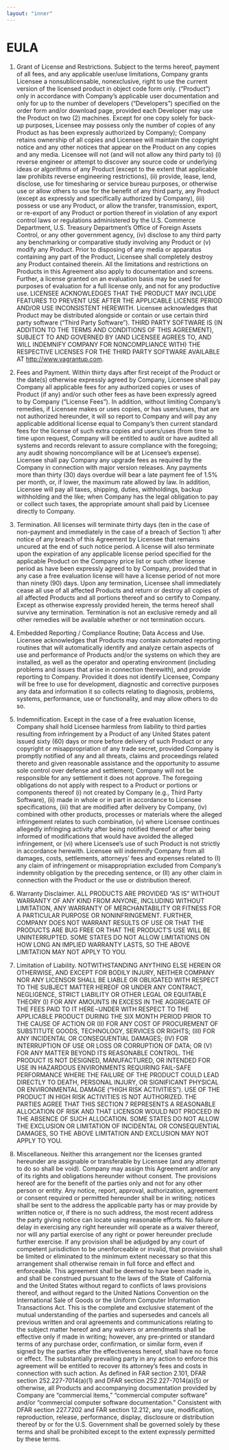 ```yaml
---
layout: "inner"
---
```


# EULA

1. Grant of License and Restrictions. Subject to the terms hereof, payment of all fees, and any applicable user/use limitations, Company grants Licensee a nonsublicensable, nonexclusive, right to use the current version of the licensed product in object code form only.  (“Product”) only in accordance with Company’s applicable user documentation and only for up to the number of developers (“Developers”) specified on the order form and/or download page, provided each Developer may use the Product on two (2) machines. Except for one copy solely for back-up purposes, Licensee may possess only the number of copies of any Product as has been expressly authorized by Company); Company retains ownership of all copies and Licensee will maintain the copyright notice and any other notices that appear on the Product on any copies and any media. Licensee will not (and will not allow any third party to) (i) reverse engineer or attempt to discover any source code or underlying ideas or algorithms of any Product (except to the extent that applicable law prohibits reverse engineering restrictions), (ii) provide, lease, lend, disclose, use for timesharing or service bureau purposes, or otherwise use or allow others to use for the benefit of any third party, any Product (except as expressly and specifically authorized by Company),  (iii) possess or  use any Product, or allow the transfer, transmission, export, or re-export of any Product or portion thereof in violation of any export control laws or regulations administered by the U.S. Commerce Department, U.S. Treasury Department’s Office of Foreign Assets Control, or any other government agency, (iv) disclose to any third party any benchmarking or comparative study involving any Product or (v) modify any Product.  Prior to disposing of any media or apparatus containing any part of the Product, Licensee shall completely destroy any Product contained therein.  All the limitations and restrictions on Products in this Agreement also apply to documentation and screens. Further, a license granted on an evaluation basis may be used for purposes of evaluation for a full license only, and not for any productive use.  LICENSEE ACKNOWLEDGES THAT THE PRODUCT MAY INCLUDE FEATURES TO PREVENT USE AFTER THE APPLICABLE LICENSE PERIOD AND/OR USE INCONSISTENT HEREWITH.  Licensee acknowledges that Product may be distributed alongside or contain or use certain third party software (“Third Party Software”).  THIRD PARTY SOFTWARE IS (IN ADDITION TO THE TERMS AND CONDITIONS OF THIS AGREEMENT), SUBJECT TO AND GOVERNED BY (AND LICENSEE AGREES TO, AND WILL INDEMNIFY COMPANY FOR NONCOMPLIANCE WITH) THE RESPECTIVE LICENSES FOR THE THIRD PARTY SOFTWARE AVAILABLE AT http://www.vagrantup.com.

2.  Fees and Payment.  Within thirty days after first receipt of the Product or the date(s) otherwise expressly agreed by Company, Licensee shall pay Company all applicable fees for any authorized copies or uses of Product (if any) and/or such other fees as have been expressly agreed to by Company (“License Fees”).  In addition, without limiting Company’s remedies, if Licensee makes or uses copies, or has users/uses, that are not authorized hereunder, it will so report to Company and will pay any applicable additional license equal to Company’s then current standard fees for the license of such extra copies and users/uses (from time to time upon request, Company will be entitled to audit or have audited all systems and records relevant to assure compliance with the foregoing; any audit showing noncompliance will be at Licensee’s expense).  Licensee shall pay Company any upgrade fees as required by the Company in connection with major version releases.  Any payments more than thirty (30) days overdue will bear a late payment fee of 1.5% per month, or, if lower, the maximum rate allowed by law. In addition, Licensee will pay all taxes, shipping, duties, withholdings, backup withholding and the like; when Company has the legal obligation to pay or collect such taxes, the appropriate amount shall paid by Licensee directly to Company.

3.  Termination. All licenses will terminate thirty days (ten in the case of non-payment and immediately in the case of a breach of Section 1) after notice of any breach of this Agreement by Licensee that remains uncured at the end of such notice period. A license will also terminate upon the expiration of any applicable license period specified for the applicable Product on the Company price list or such other license period as have been expressly agreed to by Company, provided that in any case a free evaluation license will have a license period of not more than ninety (90) days. Upon any termination, Licensee shall immediately cease all use of all affected Products and return or destroy all copies of all affected Products and all portions thereof and so certify to Company. Except as otherwise expressly provided herein, the terms hereof shall survive any termination. Termination is not an exclusive remedy and all other remedies will be available whether or not termination occurs.

 4.  Embedded Reporting / Compliance Routine; Data Access and Use.  Licensee acknowledges that Products may contain automated reporting routines that will automatically identify and analyze certain aspects of use and performance of Products and/or the systems on which they are installed, as well as the operator and operating environment (including problems and issues that arise in connection therewith), and provide reporting to Company.  Provided it does not identify Licensee, Company will be free to use for development, diagnostic and corrective purposes any data and information it so collects relating to diagnosis, problems, systems, performance, use or functionality, and may allow others to do so.

5.  Indemnification.  Except in the case of a free evaluation license, Company shall hold Licensee harmless from liability to third parties resulting from infringement by a Product of any United States patent issued sixty (60) days or more before delivery of such Product or any copyright or misappropriation of any trade secret, provided Company is promptly notified of any and all threats, claims and proceedings related thereto and given reasonable assistance and the opportunity to assume sole control over defense and settlement; Company will not be responsible for any settlement it does not approve. The foregoing obligations do not apply with respect to a Product or portions or components thereof (i) not created by Company (e.g., Third Party Software), (ii) made in whole or in part in accordance to Licensee specifications, (iii) that are modified after delivery by Company, (iv) combined with other products, processes or materials where the alleged infringement relates to such combination, (v) where Licensee continues allegedly infringing activity after being notified thereof or after being informed of modifications that would have avoided the alleged infringement, or (vi) where Licensee’s use of such Product is not strictly in accordance herewith. Licensee will indemnify Company from all damages, costs, settlements, attorneys’ fees and expenses related to (I) any claim of infringement or misappropriation excluded from Company’s indemnity obligation by the preceding sentence, or (II) any other claim in connection with the Product or the use or distribution thereof.

6.  Warranty Disclaimer.  ALL PRODUCTS ARE PROVIDED “AS IS” WITHOUT WARRANTY OF ANY KIND FROM ANYONE, INCLUDING WITHOUT LIMITATION, ANY WARRANTY OF MERCHANTABILITY OR FITNESS FOR A PARTICULAR PURPOSE OR NONINFRINGEMENT. FURTHER, COMPANY DOES NOT WARRANT RESULTS OF USE OR THAT THE PRODUCTS ARE BUG FREE OR THAT THE PRODUCT’S USE WILL BE UNINTERRUPTED. SOME STATES DO NOT ALLOW LIMITATIONS ON HOW LONG AN IMPLIED WARRANTY LASTS, SO THE ABOVE LIMITATION MAY NOT APPLY TO YOU.

7.  Limitation of Liability. NOTWITHSTANDING ANYTHING ELSE HEREIN OR OTHERWISE, AND EXCEPT FOR BODILY INJURY, NEITHER COMPANY NOR ANY LICENSOR SHALL BE LIABLE OR OBLIGATED WITH RESPECT TO THE SUBJECT MATTER HEREOF OR UNDER ANY CONTRACT, NEGLIGENCE, STRICT LIABILITY OR OTHER LEGAL OR EQUITABLE THEORY (I) FOR ANY AMOUNTS IN EXCESS IN THE AGGREGATE OF THE FEES PAID TO IT HERE¬UNDER WITH RESPECT TO THE APPLICABLE PRODUCT DURING THE SIX MONTH PERIOD PRIOR TO THE CAUSE OF ACTION OR (II) FOR ANY COST OF PROCUREMENT OF SUBSTITUTE GOODS, TECHNOLOGY, SERVICES OR RIGHTS; (III) FOR ANY INCIDENTAL OR CONSEQUENTIAL DAMAGES; (IV) FOR INTERRUPTION OF USE OR LOSS OR CORRUPTION OF DATA; OR (V) FOR ANY MATTER BEYOND ITS REASONABLE CONTROL.  THE PRODUCT IS NOT DESIGNED, MANUFACTURED, OR INTENDED FOR USE IN HAZARDOUS ENVIRONMENTS REQUIRING FAIL-SAFE PERFORMANCE WHERE THE FAILURE OF THE PRODUCT COULD LEAD DIRECTLY TO DEATH, PERSONAL INJURY, OR SIGNIFICANT PHYSICAL OR ENVIRONMENTAL DAMAGE (“HIGH RISK ACTIVITIES”).  USE OF THE PRODUCT IN HIGH RISK ACTIVITIES IS NOT AUTHORIZED.  THE PARTIES AGREE THAT THIS SECTION 7 REPRESENTS A REASONABLE ALLOCATION OF RISK AND THAT LICENSOR WOULD NOT PROCEED IN THE ABSENCE OF SUCH ALLOCATION. SOME STATES DO NOT ALLOW THE EXCLUSION OR LIMITATION OF INCIDENTAL OR CONSEQUENTIAL DAMAGES, SO THE ABOVE LIMITATION AND EXCLUSION MAY NOT APPLY TO YOU.

8.  Miscellaneous.  Neither this arrangement nor the licenses granted hereunder are assignable or transferable by Licensee (and any attempt to do so shall be void). Company may assign this Agreement and/or any of its rights and obligations hereunder without consent.  The provisions hereof are for the benefit of the parties only and not for any other person or entity.  Any notice, report, approval, authorization, agreement or consent required or permitted hereunder shall be in writing; notices shall be sent to the address the applicable party has or may provide by written notice or, if there is no such address, the most recent address the party giving notice can locate using reasonable efforts. No failure or delay in exercising any right hereunder will operate as a waiver thereof, nor will any partial exercise of any right or power hereunder preclude further exercise. If any provision shall be adjudged by any court of competent jurisdiction to be unenforceable or invalid, that provision shall be limited or eliminated to the minimum extent necessary so that this arrangement shall otherwise remain in full force and effect and enforceable. This agreement shall be deemed to have been made in, and shall be construed pursuant to the laws of the State of California and the United States without regard to conflicts of laws provisions thereof, and without regard to the United Nations Convention on the International Sale of Goods or the Uniform Computer Information Transactions Act. This is the complete and exclusive statement of the mutual understanding of the parties and supersedes and cancels all previous written and oral agreements and communications relating to the subject matter hereof and any waivers or amendments shall be effective only if made in writing; however, any pre-printed or standard terms of any purchase order, confirmation, or similar form, even if signed by the parties after the effectiveness hereof, shall have no force or effect.  The substantially prevailing party in any action to enforce this agreement will be entitled to recover its attorney’s fees and costs in connection with such action.  As defined in FAR section 2.101, DFAR section 252.227-7014(a)(1) and DFAR section 252.227-7014(a)(5) or otherwise, all Products and accompanying documentation provided by Company are  “commercial items,” “commercial computer software” and/or “commercial computer software documentation.”  Consistent with DFAR section 227.7202 and FAR section 12.212, any use, modification, reproduction, release, performance, display, disclosure or distribution thereof by or for the U.S. Government shall be governed solely by these terms and shall be prohibited except to the extent expressly permitted by these terms.
